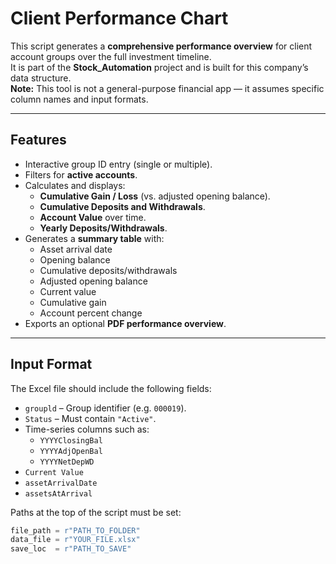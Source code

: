 # Client Performance Chart

This script generates a **comprehensive performance overview** for client account groups over the full investment timeline.  
It is part of the **Stock_Automation** project and is built for this company’s data structure.  
**Note:** This tool is not a general-purpose financial app — it assumes specific column names and input formats.

---

## Features
- Interactive group ID entry (single or multiple).  
- Filters for **active accounts**.  
- Calculates and displays:
  - **Cumulative Gain / Loss** (vs. adjusted opening balance).  
  - **Cumulative Deposits and Withdrawals**.  
  - **Account Value** over time.  
  - **Yearly Deposits/Withdrawals**.  
- Generates a **summary table** with:
  - Asset arrival date  
  - Opening balance  
  - Cumulative deposits/withdrawals  
  - Adjusted opening balance  
  - Current value  
  - Cumulative gain  
  - Account percent change  
- Exports an optional **PDF performance overview**.

---

## Input Format
The Excel file should include the following fields:

- `groupld` – Group identifier (e.g. `000019`).  
- `Status` – Must contain `"Active"`.  
- Time-series columns such as:
  - `YYYYClosingBal`  
  - `YYYYAdjOpenBal`  
  - `YYYYNetDepWD`  
- `Current Value`  
- `assetArrivalDate`  
- `assetsAtArrival`  

Paths at the top of the script must be set:

```python
file_path = r"PATH_TO_FOLDER"
data_file = r"YOUR_FILE.xlsx"
save_loc  = r"PATH_TO_SAVE"

